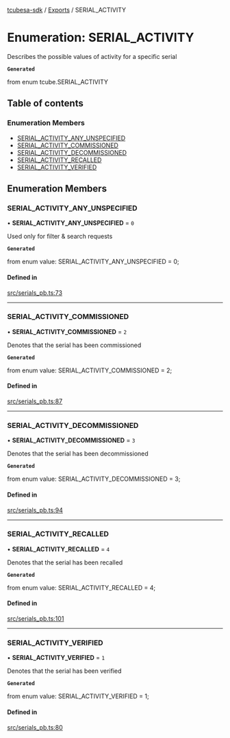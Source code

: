 [tcubesa-sdk](../README.md) / [Exports](../modules.md) / SERIAL\_ACTIVITY

# Enumeration: SERIAL\_ACTIVITY

Describes the possible values of activity for a specific serial

**`Generated`**

from enum tcube.SERIAL_ACTIVITY

## Table of contents

### Enumeration Members

- [SERIAL\_ACTIVITY\_ANY\_UNSPECIFIED](SERIAL_ACTIVITY.md#serial_activity_any_unspecified)
- [SERIAL\_ACTIVITY\_COMMISSIONED](SERIAL_ACTIVITY.md#serial_activity_commissioned)
- [SERIAL\_ACTIVITY\_DECOMMISSIONED](SERIAL_ACTIVITY.md#serial_activity_decommissioned)
- [SERIAL\_ACTIVITY\_RECALLED](SERIAL_ACTIVITY.md#serial_activity_recalled)
- [SERIAL\_ACTIVITY\_VERIFIED](SERIAL_ACTIVITY.md#serial_activity_verified)

## Enumeration Members

### SERIAL\_ACTIVITY\_ANY\_UNSPECIFIED

• **SERIAL\_ACTIVITY\_ANY\_UNSPECIFIED** = ``0``

Used only for filter & search requests

**`Generated`**

from enum value: SERIAL_ACTIVITY_ANY_UNSPECIFIED = 0;

#### Defined in

[src/serials_pb.ts:73](https://github.com/TCUBEAI-TECHNOLOGIES-PRIVATE-LIMITED/ts-sdk/blob/b410bb1/src/serials_pb.ts#L73)

___

### SERIAL\_ACTIVITY\_COMMISSIONED

• **SERIAL\_ACTIVITY\_COMMISSIONED** = ``2``

Denotes that the serial has been commissioned

**`Generated`**

from enum value: SERIAL_ACTIVITY_COMMISSIONED = 2;

#### Defined in

[src/serials_pb.ts:87](https://github.com/TCUBEAI-TECHNOLOGIES-PRIVATE-LIMITED/ts-sdk/blob/b410bb1/src/serials_pb.ts#L87)

___

### SERIAL\_ACTIVITY\_DECOMMISSIONED

• **SERIAL\_ACTIVITY\_DECOMMISSIONED** = ``3``

Denotes that the serial has been decommissioned

**`Generated`**

from enum value: SERIAL_ACTIVITY_DECOMMISSIONED = 3;

#### Defined in

[src/serials_pb.ts:94](https://github.com/TCUBEAI-TECHNOLOGIES-PRIVATE-LIMITED/ts-sdk/blob/b410bb1/src/serials_pb.ts#L94)

___

### SERIAL\_ACTIVITY\_RECALLED

• **SERIAL\_ACTIVITY\_RECALLED** = ``4``

Denotes that the serial has been recalled

**`Generated`**

from enum value: SERIAL_ACTIVITY_RECALLED = 4;

#### Defined in

[src/serials_pb.ts:101](https://github.com/TCUBEAI-TECHNOLOGIES-PRIVATE-LIMITED/ts-sdk/blob/b410bb1/src/serials_pb.ts#L101)

___

### SERIAL\_ACTIVITY\_VERIFIED

• **SERIAL\_ACTIVITY\_VERIFIED** = ``1``

Denotes that the serial has been verified

**`Generated`**

from enum value: SERIAL_ACTIVITY_VERIFIED = 1;

#### Defined in

[src/serials_pb.ts:80](https://github.com/TCUBEAI-TECHNOLOGIES-PRIVATE-LIMITED/ts-sdk/blob/b410bb1/src/serials_pb.ts#L80)
